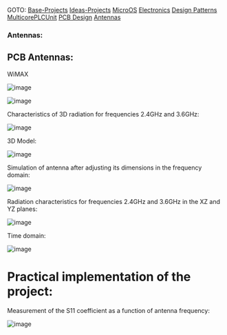 GOTO: [Base-Projects](https://github.com/DamianKJKujawski/Base-Projects) [Ideas-Projects](https://github.com/DamianKJKujawski/Ideas-Projects) [MicroOS](https://github.com/DamianKJKujawski/MicroOS) [Electronics](https://github.com/DamianKJKujawski/Electronics) [Design Patterns](https://github.com/DamianKJKujawski/DesignPatterns) [MulticorePLCUnit](https://github.com/DamianKJKujawski/MulticorePLCUnit) [PCB Design](https://github.com/DamianKJKujawski/PCB) [Antennas](https://github.com/DamianKJKujawski/Antennas)

### Antennas:

## PCB Antennas:

WiMAX

![image](https://github.com/DamianKJKujawski/Antennas/assets/160174331/7a77648d-62f0-4594-bcc4-8c6ce8d62321)

![image](https://github.com/DamianKJKujawski/Antennas/assets/160174331/68764fe2-3b4a-42bd-ae1b-b1c7e419c7ca)

Characteristics of 3D radiation for frequencies 2.4GHz and 3.6GHz:

![image](https://github.com/DamianKJKujawski/Antennas/assets/160174331/da068ce8-9f08-4048-979a-e4ee4bc8e352)

3D Model:

![image](https://github.com/DamianKJKujawski/Antennas/assets/160174331/97765408-8fc5-44bb-afbc-798c7c8f07f1)

Simulation of antenna after adjusting its dimensions in the frequency domain:

![image](https://github.com/DamianKJKujawski/Antennas/assets/160174331/09815a9e-2a79-4b61-9b66-5adde1090281)

Radiation characteristics for frequencies 2.4GHz and 3.6GHz in the XZ and YZ planes:

![image](https://github.com/DamianKJKujawski/Antennas/assets/160174331/077c50a8-29c2-4142-98b6-a07295d0f5db)

Time domain:

![image](https://github.com/DamianKJKujawski/Antennas/assets/160174331/26528ee6-0912-4ecb-b481-b7eabe0a2eb1)

# Practical implementation of the project:

Measurement of the S11 coefficient as a function of antenna frequency:

![image](https://github.com/DamianKJKujawski/Antennas/assets/160174331/e6c09469-8167-41fa-b759-322c0309674c)


